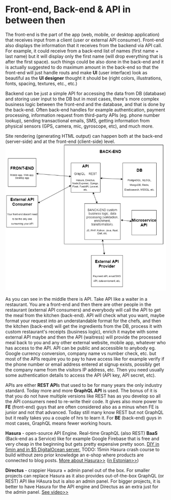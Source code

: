   

Front-end, Back-end & API in between then
=========================================

The front-end is the part of the app (web, mobile, or desktop application) that receives input from a client (user or external API consumer). Front-end also displays the information that it receives from the backend via API call. For example, it could receive from a back-end list of names (first name + last name) but it will display only the first name (will drop everything that is after the first space). such things could be also done in the back-end and it is actually suggested to do maximum amount in the back-end so that the front-end will just handle routs and make **UI** (user interface) look as beautiful as the **UI designer** thought it should be (right colors, illustrations, fonts, spacing, textures, etc., etc.)

Backend can be just a simple API for accessing the data from DB (database) and storing user input to the DB but in most cases, there's more complex business logic between the front-end and the database, and that is done by the back-end. Often back-end handles for example authentication, payment processing, information request from third-party APIs (eg. phone number lookup), sending transactional emails, SMS, getting information from physical sensors (GPS, camera, mic, gyroscope, etc), and much more.

Site rendering (generating HTML output) can happen both at the back-end (server-side) and at the front-end (client-side) level.  
![](img/api.png)

As you can see in the middle there is API. Take API like a waiter in a restaurant. You are a front-end and then there are other people in the restaurant (external API consumers) and everybody will call the API to get the meal from the kitchen (back-end). API will check what you want, maybe format your request into an understandable format for the chefs, and then the kitchen (back-end) will get the ingredients from the DB, process it with custom restaurant's receipts (business logic), enrich it maybe with some external API maybe and then the API (waitress) will provide the processed meal back to you and any other external website, mobile app, whatever who has access to the API. API can be public and accessible to anybody eg. Google currency conversion, company name vs number check, etc. but most of the APIs require you to pay to have access like for example verify if the phone number or email address entered at signup exists, possibly get the company name from the visitors IP address, etc. Then you need usually some authentication details to access the API (API key, API secret, etc).

APIs are either **REST API**s that used to be for many years the only industry standard. Today more and more **GraphQL API** is used. The bonus of it is that you do not have multiple versions like REST has as you develop so all the API consumers need to re-write their code. It gives also more power to **FE** (front-end) guys that are often considered also as a minus when FE is junior and not that advanced. Today still many know REST but not GraphQL but it really takes you a couple of hrs to learn it. For **BE** (back-end) guys in most cases, GraphQL means fewer working hours.

**Hasura** - open-source API Engine. Real-time GraphQL (also REST) **BaaS** (Back-end as a Service) like for example Google Firebase that is free and very cheap in the beginning but gets pretty expensive pretty soon. [DIY in 5min and in $5 DigitalOcean server.](https://hasura.io/diy-graphql-baas/ "https://hasura.io/diy-graphql-baas/") TODO: 15min Hasura crash course to build without zero prior knowledge an e-shop where products are connected to blog posts. [More about Hasura>>](https://medium.com/crewnew-com/hasura-api-engine-elm-lets-go-bug-free-rapid-app-development-4f9630280d72 "https://medium.com/crewnew-com/hasura-api-engine-elm-lets-go-bug-free-rapid-app-development-4f9630280d72") ([in Estonian>>](https://medium.com/crewnew-ee/hasura-%C3%BClikiire-ja-bugivaba-back-end-api-arendus-6cc4bfab1996 "https://medium.com/crewnew-ee/hasura-%C3%BClikiire-ja-bugivaba-back-end-api-arendus-6cc4bfab1996"))

**Directus** - crappier Hasura + admin panel out of the box. For smaller projects can replace Hasura as it also provides out-of-the-box GraphQL (or REST) API like HAsura but is also an admin panel. For bigger projects, it is better to have Hasura for the API engine and Directus as an extra just for the admin panel. [See video>>](https://www.youtube.com/watch?v=BVKGgOeouk8&t=82s "https://www.youtube.com/watch?v=BVKGgOeouk8&t=82s")